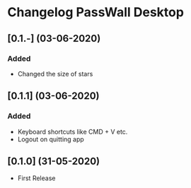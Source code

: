 # Changelog PassWall Desktop

## [0.1.-] (03-06-2020)
### Added
- Changed the size of stars

## [0.1.1] (03-06-2020)
### Added
- Keyboard shortcuts like CMD + V etc.
- Logout on quitting app
<!-- 
### Changed
### Removed
### Fixed
### Deprecated
### Security -->

## [0.1.0] (31-05-2020)
- First Release
<!-- ### Added
### Changed
### Removed
### Fixed
### Deprecated
### Security -->
